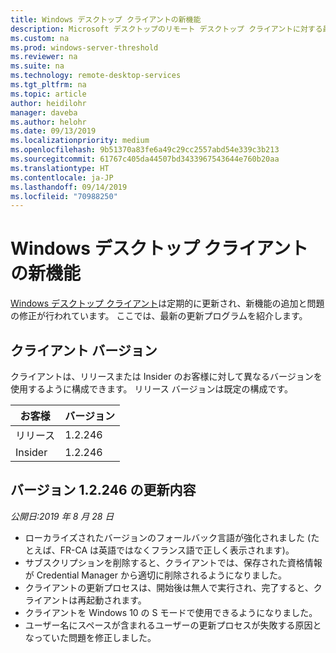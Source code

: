 ```yaml
---
title: Windows デスクトップ クライアントの新機能
description: Microsoft デスクトップのリモート デスクトップ クライアントに対する最近の変更について説明します
ms.custom: na
ms.prod: windows-server-threshold
ms.reviewer: na
ms.suite: na
ms.technology: remote-desktop-services
ms.tgt_pltfrm: na
ms.topic: article
author: heidilohr
manager: daveba
ms.author: helohr
ms.date: 09/13/2019
ms.localizationpriority: medium
ms.openlocfilehash: 9b51370a83fe6a49c29cc2557abd54e339c3b213
ms.sourcegitcommit: 61767c405da44507bd3433967543644e760b20aa
ms.translationtype: HT
ms.contentlocale: ja-JP
ms.lasthandoff: 09/14/2019
ms.locfileid: "70988250"
---
```

# <a name="whats-new-in-the-windows-desktop-client"></a>Windows デスクトップ クライアントの新機能

[Windows デスクトップ クライアント](windowsdesktop.md)は定期的に更新され、新機能の追加と問題の修正が行われています。 ここでは、最新の更新プログラムを紹介します。

## <a name="client-versions"></a>クライアント バージョン

クライアントは、リリースまたは Insider のお客様に対して異なるバージョンを使用するように構成できます。 リリース バージョンは既定の構成です。

|お客様 |バージョン  |
|---------|---------|
|リリース  |1.2.246  |
|Insider  |1.2.246  |

## <a name="updates-for-version-12246"></a>バージョン 1.2.246 の更新内容

*公開日:2019 年 8 月 28 日*

- ローカライズされたバージョンのフォールバック言語が強化されました (たとえば、FR-CA は英語ではなくフランス語で正しく表示されます)。
- サブスクリプションを削除すると、クライアントでは、保存された資格情報が Credential Manager から適切に削除されるようになりました。
- クライアントの更新プロセスは、開始後は無人で実行され、完了すると、クライアントは再起動されます。
- クライアントを Windows 10 の S モードで使用できるようになりました。
- ユーザー名にスペースが含まれるユーザーの更新プロセスが失敗する原因となっていた問題を修正しました。
